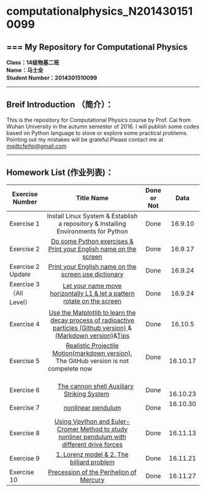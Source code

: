 # **computationalphysics_N2014301510099**
===
**My Repository for Computational Physics**
---
 **Class：14级物基二班**  
 **Name：马士全**  
 **Student Number：2014301510099**


----------


**Breif Introduction  （简介）：**  
---
This is the repository for Computational Physics course by Prof. Cai from Wuhan University in the autumn semester of 2016. I will publish some codes based on Python language to slove or explore some practical problems. Pointing out my mistakes will be grateful.Please contact me at mqdtcfeifei@gmail.com


----------


**Homework List   (作业列表)：**  
---
|  Exercise Number|  Title Name                                          | Done or Not              |   Data    |
|  ----             | :-----------:|:---:            |:-----:|
|    Exercise 1            |Install Linux System & Establish a repository & Installing Environments for Python  |        Done     |16.9.10|
     Exercise 2              |   [Do some Python exercises & Print your English name on the screen             ](https://github.com/MQdtc/computationalphysics_N2014301510099/blob/master/Exercise/Report%20of%20Exercise%202.md)  |                                                                                                                                           Done    |16.9.17|
|     Exercise 2 Update               | [Print your English name on the screen use dictionary](https://github.com/MQdtc/computationalphysics_N2014301510099/blob/master/Exercise/Report%20of%20Exercise%202%20update.md)       |        Done           |16.9.24|
|  Exercise 3 （All Level） | [Let your name move horizontally L1 & let a pattern rotate on the screen ](https://github.com/MQdtc/computationalphysics_N2014301510099/blob/master/Exercise/Report%20of%20Exercise%203.md)  | Done   |16.9.24|
|Exercise 4  | [Use the Matplotlib to learn the decay process of radioactive particles (Github version) ](https://github.com/MQdtc/computationalphysics_N2014301510099/blob/master/Exercise/Report%20of%20Exercise%204.md)&[(Markdown version)](https://www.zybuluo.com/MQdtc/note/504518)&[Tips](https://github.com/MQdtc/computationalphysics_N2014301510099/blob/master/Skill/LaTeX.md)                                                                                                                                                       |  Done  | 16.10.5|
| Exercise 5|[Realistic Projectile Motion(markdown version)](https://www.zybuluo.com/MQdtc/note/532282), The GitHub version is not compelete now                                                                   |Done      | 16.10.17 |
| Exercise 6 |     [The cannon shell Auxiliary Striking System](https://www.zybuluo.com/MQdtc/note/542557)         |Done|                                                                                                            16.10.23|
|   Exercise 7|  [nonlinear pendulum](https://www.zybuluo.com/MQdtc/note/550289)|  Done  |  16.10.30  |   
|Exercise 8| [Using Vpython and Euler-Cromer Method to study nonliner pendulum with different drive forces](https://www.zybuluo.com/MQdtc/note/565989)| Done |16.11.13|
| Exercise 9 |[1. Lorenz model & 2. The billiard problem](https://www.zybuluo.com/MQdtc/note/573599)|Done|16.11.21|
| Exercise 10 | [Precession of the Perihelion of Mercury](https://www.zybuluo.com/MQdtc/note/581578)|Done|16.11.27|
